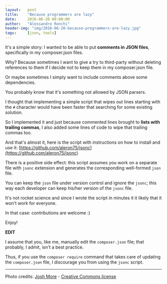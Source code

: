 ```yaml
---
layout:   post
title:    "Because programmers are lazy"
date:     2016-06-20 00:00:00
author:   "Alessandro Ronchi"
header-img: "img/2016-06-20-because-programmers-are-lazy.jpg"
tags:     [json, tools]
---
```


It's a simple story: I wanted to be able to put **comments in JSON files**,
specifically in my composer.json files.

Why? Because sometimes I want to give a try to third-party without deleting
references to them if I decide not to keep them in my composer.json file.

Or maybe sometimes I simply want to include comments above some dependencies.

You probably know that it's something not allowed by JSON parsers.

I thought that implementing a simple script that wipes out lines starting with
the `#` character would have been faster that searching for some existing
solution.

So I implemented it and just because commented lines brought to **lists with
trailing commas**, I also added some lines of code to wipe that trailing commas
too.

And that's almost it, here is the script with instructions on how to install
and use it: [https://github.com/aleron75/jsonc](https://github.com/aleron75/jsonc)

There is a positive side effect: this script assumes you work on a separate file
with `jsonc` extension and generates the corresponding well-formed `json` file.

You can keep the `json` file under version control and ignore the `jsonc`; this
way each developer can keep his/her version of the `jsonc` file.

It's not rocket science and since I wrote the script in minutes it it likely
that it won't work for everyone.

In that case: contributions are welcome :)

Enjoy!

**EDIT**

I assume that you, like me, manually edit the `composer.json` file; that
probably, I admit, isn't a best practice.

Thus, if you use the `composer require` command that takes care of updating the
`composer.json` file, I discourage you from using the `jsonc` script.

---
Photo credits: [Josh More](https://www.flickr.com/photos/guppiecat/) - [Creative Commons license](https://creativecommons.org/licenses/by-nc-nd/2.0/)
